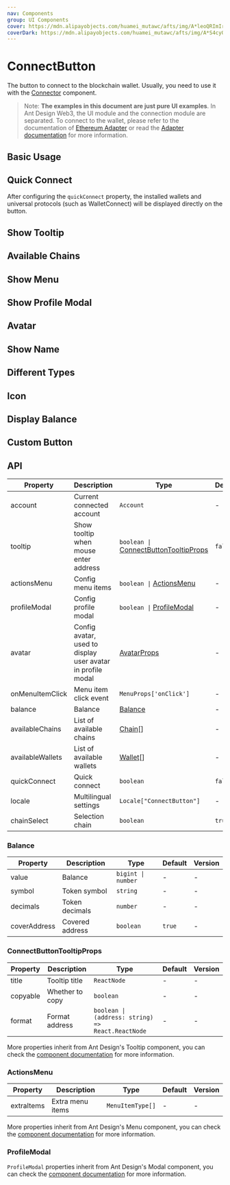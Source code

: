 ```yaml
---
nav: Components
group: UI Components
cover: https://mdn.alipayobjects.com/huamei_mutawc/afts/img/A*leoQRImIrekAAAAAAAAAAAAADlrGAQ/original
coverDark: https://mdn.alipayobjects.com/huamei_mutawc/afts/img/A*S4cyQ7OCxDUAAAAAAAAAAAAADlrGAQ/original
---
```


# ConnectButton

The button to connect to the blockchain wallet. Usually, you need to use it with the [Connector](../connector/index.md) component.

> Note: **The examples in this document are just pure UI examples**. In Ant Design Web3, the UI module and the connection module are separated. To connect to the wallet, please refer to the documentation of [Ethereum Adapter](../ethereum/index.md) or read the [Adapter documentation](../../../../docs/guide/adapter.md) for more information.

## Basic Usage

<code src="./demos/basic.tsx"></code>

## Quick Connect

After configuring the `quickConnect` property, the installed wallets and universal protocols (such as WalletConnect) will be displayed directly on the button.

<code src="./demos/quick-connect.tsx"></code>

## Show Tooltip

<code src="./demos/tooltip.tsx"></code>

## Available Chains

<code src="./demos/chains.tsx"></code>

## Show Menu

<code src="./demos/menu.tsx"></code>

## Show Profile Modal

<code src="./demos/profileModal.tsx"></code>

## Avatar

<code src="./demos/avatar.tsx"></code>

## Show Name

<code src="./demos/name.tsx"></code>

## Different Types

<code src="./demos/type.tsx"></code>

## Icon

<code src="./demos/icon.tsx"></code>

## Display Balance

<code src="./demos/balance.tsx"></code>

## Custom Button

<code src="./demos/customButton.tsx"></code>

## API

| Property | Description | Type | Default | Version |
| --- | --- | --- | --- | --- |
| account | Current connected account | `Account` | - | - |
| tooltip | Show tooltip when mouse enter address | `boolean \|` [ConnectButtonTooltipProps](#connectbuttontooltipprops) | `false` | - |
| actionsMenu | Config menu items | `boolean \|` [ActionsMenu](#actionsmenu) | - | - |
| profileModal | Config profile modal | `boolean \|` [ProfileModal](#profilemodal) | - | - |
| avatar | Config avatar, used to display user avatar in profile modal | [AvatarProps](https://ant.design/components/avatar-cn#api) | - | - |
| onMenuItemClick | Menu item click event | `MenuProps['onClick']` | - | - |
| balance | Balance | [Balance](#balance) | - | - |
| availableChains | List of available chains | [Chain](../types/index.md#chain)\[] | - | - |
| availableWallets | List of available wallets | [Wallet](../types/index.md#wallet)\[] | - | - |
| quickConnect | Quick connect | `boolean` | `false` | - |
| locale | Multilingual settings | `Locale["ConnectButton"]` | - | - |
| chainSelect | Selection chain | `boolean` | `true` | - |

### Balance

| Property     | Description     | Type               | Default | Version |
| ------------ | --------------- | ------------------ | ------- | ------- |
| value        | Balance         | `bigint \| number` | -       | -       |
| symbol       | Token symbol    | `string`           | -       | -       |
| decimals     | Token decimals  | `number`           | -       | -       |
| coverAddress | Covered address | `boolean`          | `true`  | -       |

### ConnectButtonTooltipProps

| Property | Description | Type | Default | Version |
| --- | --- | --- | --- | --- |
| title | Tooltip title | `ReactNode` | - | - |
| copyable | Whether to copy | `boolean` | - | - |
| format | Format address | `boolean \| (address: string) => React.ReactNode` | - | - |

More properties inherit from Ant Design's Tooltip component, you can check the [component documentation](https://ant.design/components/tooltip) for more information.

### ActionsMenu

| Property   | Description      | Type             | Default | Version |
| ---------- | ---------------- | ---------------- | ------- | ------- |
| extraItems | Extra menu items | `MenuItemType[]` | -       | -       |

More properties inherit from Ant Design's Menu component, you can check the [component documentation](https://ant.design/components/menu) for more information.

### ProfileModal

`ProfileModal` properties inherit from Ant Design's Modal component, you can check the [component documentation](https://ant.design/components/modal) for more information.
